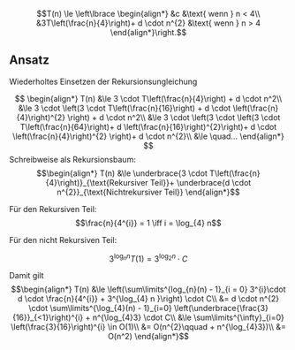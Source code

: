 
$$T(n) \le \left\lbrace \begin{align*}
&c &\text{ wenn } n <  4\\
&3T\left(\frac{n}{4}\right)+ d \cdot n^{2} &\text{ wenn } n > 4
\end{align*}\right.$$

## Ansatz
Wiederholtes Einsetzen der Rekursionsungleichung

$$
\begin{align*}
T(n) &\le 3 \cdot T\left(\frac{n}{4}\right) + d \cdot n^2\\
&\le  3 \cdot \left(3 \cdot T\left(\frac{n}{16}\right) + d \cdot \left(\frac{n}{4}\right)^{2} \right) + d \cdot n^2\\
&\le  3 \cdot \left(3 \cdot \left(3 \cdot T\left(\frac{n}{64}\right)+ d \left(\frac{n}{16}\right)^{2}\right)+ d \cdot \left(\frac{n}{4}\right)^{2} \right)+ d \cdot n^{2}\\
&\le \quad...
\end{align*}
$$
Schreibweise als Rekursionsbaum:
$$\begin{align*}
T(n) &\le \underbrace{3 \cdot T\left(\frac{n}{4}\right)}_{\text{Rekursiver Teil}}+ \underbrace{d \cdot n^{2}}_{\text{Nichtrekursiver Teil}}
\end{align*}$$

Für den Rekursiven Teil:
$$\frac{n}{4^{i}} = 1 \iff i = \log_{4} n$$

Für den nicht Rekursiven Teil:

$$3^{\log_{n} n } T(1) = 3^{\log_{2} n } \cdot C$$

Damit gilt
$$\begin{align*}
T(n) &\le \left(\sum\limits^{log_{n}(n) - 1}_{i = 0} 3^{i}\cdot d \cdot \frac{n}{4^{i}} + 3^{\log_{4} n }\right) \cdot C\\
&= d \cdot n^{2} \cdot \sum\limits^{\log_{4}(n) - 1}_{i=0} \left(\underbrace{\frac{3}{16}}_{<1}\right)^{i} + n^{\log_{4}3} \cdot C\\
&\le \sum\limits^{\infty}_{i=0} \left(\frac{3}{16}\right)^{i} \in O(1)\\
&= O(n^{2}\qquad + n^{\log_{4}3})\\
&= O(n^2)
\end{align*}$$
